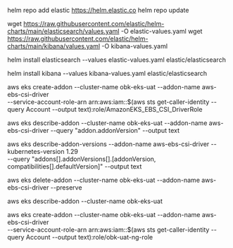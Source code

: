 helm repo add elastic https://helm.elastic.co
helm repo update

wget https://raw.githubusercontent.com/elastic/helm-charts/main/elasticsearch/values.yaml -O elastic-values.yaml
wget https://raw.githubusercontent.com/elastic/helm-charts/main/kibana/values.yaml -O kibana-values.yaml

helm install elasticsearch --values elastic-values.yaml  elastic/elasticsearch

helm install kibana --values kibana-values.yaml  elastic/elasticsearch


aws eks create-addon --cluster-name obk-eks-uat --addon-name aws-ebs-csi-driver \
  --service-account-role-arn arn:aws:iam::$(aws sts get-caller-identity --query Account --output text):role/AmazonEKS_EBS_CSI_DriverRole

aws eks describe-addon --cluster-name obk-eks-uat --addon-name aws-ebs-csi-driver --query "addon.addonVersion" --output text

aws eks describe-addon-versions --addon-name aws-ebs-csi-driver --kubernetes-version 1.29 \
  --query "addons[].addonVersions[].[addonVersion, compatibilities[].defaultVersion]" --output text


aws eks delete-addon --cluster-name obk-eks-uat --addon-name aws-ebs-csi-driver --preserve

aws eks describe-addon --cluster-name obk-eks-uat


aws eks create-addon --cluster-name obk-eks-uat --addon-name aws-ebs-csi-driver \
  --service-account-role-arn arn:aws:iam::$(aws sts get-caller-identity --query Account --output text):role/obk-uat-ng-role